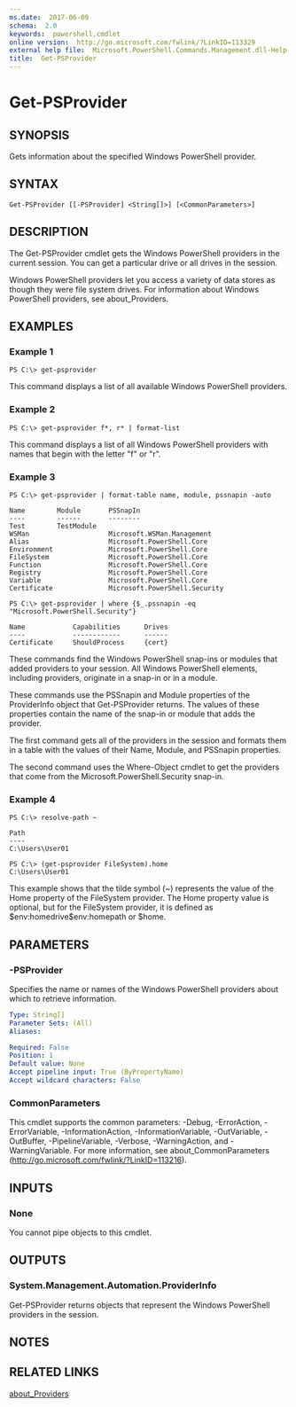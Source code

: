 ```yaml
---
ms.date:  2017-06-09
schema:  2.0
keywords:  powershell,cmdlet
online version:  http://go.microsoft.com/fwlink/?LinkID=113329
external help file:  Microsoft.PowerShell.Commands.Management.dll-Help.xml
title:  Get-PSProvider
---
```


# Get-PSProvider
## SYNOPSIS
Gets information about the specified Windows PowerShell provider.
## SYNTAX

```
Get-PSProvider [[-PSProvider] <String[]>] [<CommonParameters>]
```

## DESCRIPTION
The Get-PSProvider cmdlet gets the Windows PowerShell providers in the current session.
You can get a particular drive or all drives in the session.

Windows PowerShell providers let you access a variety of data stores as though they were file system drives.
For information about Windows PowerShell providers, see about_Providers.
## EXAMPLES

### Example 1
```
PS C:\> get-psprovider
```

This command displays a list of all available Windows PowerShell providers.
### Example 2
```
PS C:\> get-psprovider f*, r* | format-list
```

This command displays a list of all Windows PowerShell providers with names that begin with the letter "f" or "r".
### Example 3
```
PS C:\> get-psprovider | format-table name, module, pssnapin -auto

Name        Module       PSSnapIn
----        ------       --------
Test        TestModule
WSMan                    Microsoft.WSMan.Management
Alias                    Microsoft.PowerShell.Core
Environment              Microsoft.PowerShell.Core
FileSystem               Microsoft.PowerShell.Core
Function                 Microsoft.PowerShell.Core
Registry                 Microsoft.PowerShell.Core
Variable                 Microsoft.PowerShell.Core
Certificate              Microsoft.PowerShell.Security

PS C:\> get-psprovider | where {$_.pssnapin -eq "Microsoft.PowerShell.Security"}

Name            Capabilities      Drives
----            ------------      ------
Certificate     ShouldProcess     {cert}
```

These commands find the Windows PowerShell snap-ins or modules that added providers to your session.
All Windows PowerShell elements, including providers, originate in a snap-in or in a module.

These commands use the PSSnapin and Module properties of the ProviderInfo object that Get-PSProvider returns.
The values of these properties contain the name of the snap-in or module that adds the provider.

The first command gets all of the providers in the session and formats them in a table with the values of their Name, Module, and PSSnapin properties.

The second command uses the Where-Object cmdlet to get the providers that come from the Microsoft.PowerShell.Security snap-in.
### Example 4
```
PS C:\> resolve-path ~

Path
----
C:\Users\User01

PS C:\> (get-psprovider FileSystem).home
C:\Users\User01
```

This example shows that the tilde symbol (~) represents the value of the Home property of the FileSystem provider.
The Home property value is optional, but for the FileSystem provider, it is defined as $env:homedrive\$env:homepath or $home.
## PARAMETERS

### -PSProvider
Specifies the name or names of the Windows PowerShell providers about which to retrieve information.

```yaml
Type: String[]
Parameter Sets: (All)
Aliases: 

Required: False
Position: 1
Default value: None
Accept pipeline input: True (ByPropertyName)
Accept wildcard characters: False
```

### CommonParameters
This cmdlet supports the common parameters: -Debug, -ErrorAction, -ErrorVariable, -InformationAction, -InformationVariable, -OutVariable, -OutBuffer, -PipelineVariable, -Verbose, -WarningAction, and -WarningVariable. For more information, see about_CommonParameters (http://go.microsoft.com/fwlink/?LinkID=113216).
## INPUTS

### None
You cannot pipe objects to this cmdlet.
## OUTPUTS

### System.Management.Automation.ProviderInfo
Get-PSProvider returns objects that represent the Windows PowerShell providers in the session.
## NOTES

## RELATED LINKS

[about_Providers](../Microsoft.PowerShell.Core/About/about_Providers.md)

